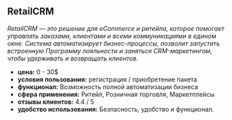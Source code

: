 ## RetailCRM

_RetailCRM — это решение для eCommerce и ритейла, которое помогает управлять заказами, клиентами и всеми коммуникациями в едином окне. Система автоматизирует бизнес-процессы, позволит запустить встроенную Программу лояльности и заняться CRM-маркетингом, чтобы удерживать и возвращать клиентов._

- **цена:** 0 - 30$
- **условия пользования:** регистрация / приобретение пакета
- **функционал:** Возможность полной автоматизации бизнеса
- **сфера применения:** Ритейл, Розничная торговля, Маркетплейсы
- **отзывы клиентов:** 4.4 / 5
- **удобство использования:** Безпасность, удобство и функционал.
